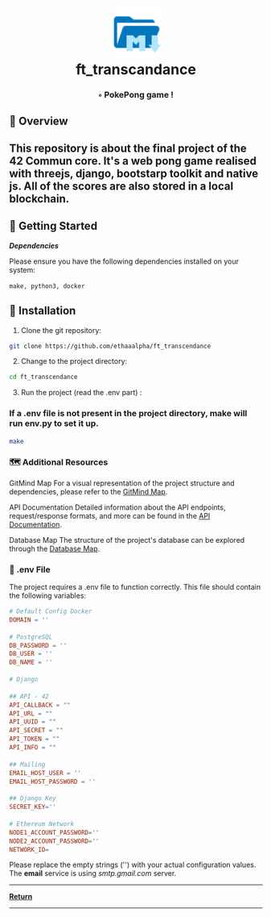 <div align="center">
<h1 align="center">
<img src="https://raw.githubusercontent.com/PKief/vscode-material-icon-theme/ec559a9f6bfd399b82bb44393651661b08aaf7ba/icons/folder-markdown-open.svg" width="100" />
<br>ft_transcandance</h1>
<h3>◦ PokePong game !</h3>
</div>

## 📍 Overview
This repository is about the final project of the 42 Commun core. It's a web pong game realised with threejs, django, bootstarp toolkit and native js. All of the scores are also stored in a local blockchain.
---

## 🚀 Getting Started

***Dependencies***

Please ensure you have the following dependencies installed on your system:

`make, python3, docker`

## 🔧 Installation

1. Clone the git repository:
```sh
git clone https://github.com/ethaaalpha/ft_transcendance
```

2. Change to the project directory:
```sh
cd ft_transcendance
```

3. Run the project (read the .env part) :
### If a .env file is not present in the project directory, make will run env.py to set it up.
```sh
make
```

### 🗺️ Additional Resources
GitMind Map
For a visual representation of the project structure and dependencies, please refer to the [GitMind Map](https://chat.mistral.ai/chat/6ed69e7e-f528-4033-ac84-db3a3f74e762#:~:text=and%20pasting%20individually%3A-,GitMind%20Map,-API%20Documentation).

API Documentation
Detailed information about the API endpoints, request/response formats, and more can be found in the [API Documentation](https://chat.mistral.ai/chat/6ed69e7e-f528-4033-ac84-db3a3f74e762#:~:text=GitMind%20Map-,API%20Documentation,-Database%20Map).

Database Map
The structure of the project's database can be explored through the [Database Map](https://chat.mistral.ai/chat/6ed69e7e-f528-4033-ac84-db3a3f74e762#:~:text=API%20Documentation-,Database%20Map,-And%20here%27s%20the).

### 📄 .env File
The project requires a .env file to function correctly. This file should contain the following variables:

```Makefile
# Default Config Docker
DOMAIN = ''

# PostgreSQL
DB_PASSWORD = ''
DB_USER = ''
DB_NAME = ''

# Django

## API - 42
API_CALLBACK = ""
API_URL = ""
API_UUID = ""
API_SECRET = ""
API_TOKEN = ""
API_INFO = ""

## Mailing
EMAIL_HOST_USER = ''
EMAIL_HOST_PASSWORD = ''

## Django Key
SECRET_KEY=''

# Ethereum Network
NODE1_ACCOUNT_PASSWORD=''
NODE2_ACCOUNT_PASSWORD=''
NETWORK_ID=
```
Please replace the empty strings ('') with your actual configuration values.  
The **email** service is using *smtp.gmail.com* server.

---

[**Return**](#Top)

---
